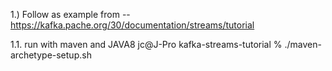 

   1.)  Follow as example from -- https://kafka.pache.org/30/documentation/streams/tutorial

   1.1.  run with maven and JAVA8
     jc@J-Pro kafka-streams-tutorial % ./maven-archetype-setup.sh

